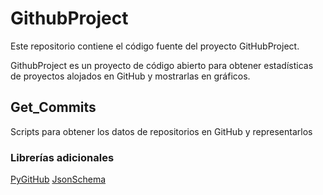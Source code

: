# GithubProject

Este repositorio contiene el código fuente del proyecto GitHubProject.

GithubProject es un proyecto de código abierto para obtener estadísticas de proyectos alojados en GitHub y mostrarlas en gráficos.

## Get_Commits
Scripts para obtener los datos de repositorios en GitHub y representarlos

### Librerías adicionales
[PyGitHub](https://pygithub.readthedocs.io/en/latest/reference.html)
[JsonSchema](https://python-jsonschema.readthedocs.io/en/stable/)